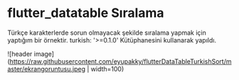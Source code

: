 # flutter_datatable Sıralama 
Türkçe karakterlerde sorun olmayacak şekilde sıralama yapmak için yaptığım bir örnektir.
turkish: '>=0.1.0' Kütüphanesini kullanarak yapıldı.


![header image](https://raw.githubusercontent.com/eyupakky/flutterDataTableTurkishSort/master/ekrangoruntusu.jpeg | width=100)
